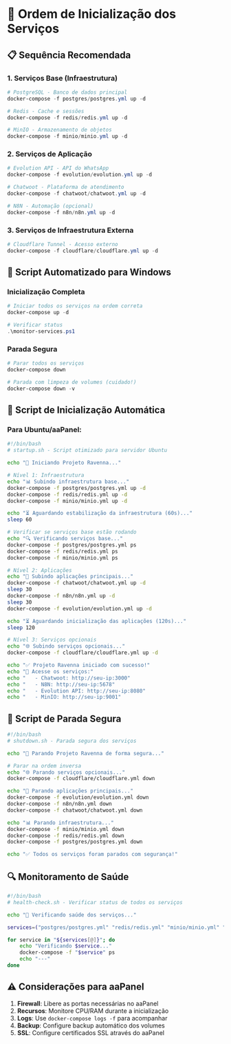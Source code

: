 # 🚀 Ordem de Inicialização dos Serviços

## 📋 Sequência Recomendada

### 1. Serviços Base (Infraestrutura)
```powershell
# PostgreSQL - Banco de dados principal
docker-compose -f postgres/postgres.yml up -d

# Redis - Cache e sessões
docker-compose -f redis/redis.yml up -d

# MinIO - Armazenamento de objetos
docker-compose -f minio/minio.yml up -d
```

### 2. Serviços de Aplicação
```powershell
# Evolution API - API do WhatsApp
docker-compose -f evolution/evolution.yml up -d

# Chatwoot - Plataforma de atendimento
docker-compose -f chatwoot/chatwoot.yml up -d

# N8N - Automação (opcional)
docker-compose -f n8n/n8n.yml up -d
```

### 3. Serviços de Infraestrutura Externa
```powershell
# Cloudflare Tunnel - Acesso externo
docker-compose -f cloudflare/cloudflare.yml up -d
```

## 🔧 Script Automatizado para Windows

### Inicialização Completa
```powershell
# Iniciar todos os serviços na ordem correta
docker-compose up -d

# Verificar status
.\monitor-services.ps1
```

### Parada Segura
```powershell
# Parar todos os serviços
docker-compose down

# Parada com limpeza de volumes (cuidado!)
docker-compose down -v
```

## 🔧 Script de Inicialização Automática

### Para Ubuntu/aaPanel:
```bash
#!/bin/bash
# startup.sh - Script otimizado para servidor Ubuntu

echo "🚀 Iniciando Projeto Ravenna..."

# Nível 1: Infraestrutura
echo "📊 Subindo infraestrutura base..."
docker-compose -f postgres/postgres.yml up -d
docker-compose -f redis/redis.yml up -d
docker-compose -f minio/minio.yml up -d

echo "⏳ Aguardando estabilização da infraestrutura (60s)..."
sleep 60

# Verificar se serviços base estão rodando
echo "🔍 Verificando serviços base..."
docker-compose -f postgres/postgres.yml ps
docker-compose -f redis/redis.yml ps
docker-compose -f minio/minio.yml ps

# Nível 2: Aplicações
echo "🎯 Subindo aplicações principais..."
docker-compose -f chatwoot/chatwoot.yml up -d
sleep 30
docker-compose -f n8n/n8n.yml up -d
sleep 30
docker-compose -f evolution/evolution.yml up -d

echo "⏳ Aguardando inicialização das aplicações (120s)..."
sleep 120

# Nível 3: Serviços opcionais
echo "🌐 Subindo serviços opcionais..."
docker-compose -f cloudflare/cloudflare.yml up -d

echo "✅ Projeto Ravenna iniciado com sucesso!"
echo "🔗 Acesse os serviços:"
echo "   - Chatwoot: http://seu-ip:3000"
echo "   - N8N: http://seu-ip:5678"
echo "   - Evolution API: http://seu-ip:8080"
echo "   - MinIO: http://seu-ip:9001"
```

## 🛑 Script de Parada Segura

```bash
#!/bin/bash
# shutdown.sh - Parada segura dos serviços

echo "🛑 Parando Projeto Ravenna de forma segura..."

# Parar na ordem inversa
echo "🌐 Parando serviços opcionais..."
docker-compose -f cloudflare/cloudflare.yml down

echo "🎯 Parando aplicações principais..."
docker-compose -f evolution/evolution.yml down
docker-compose -f n8n/n8n.yml down
docker-compose -f chatwoot/chatwoot.yml down

echo "📊 Parando infraestrutura..."
docker-compose -f minio/minio.yml down
docker-compose -f redis/redis.yml down
docker-compose -f postgres/postgres.yml down

echo "✅ Todos os serviços foram parados com segurança!"
```

## 🔍 Monitoramento de Saúde

```bash
#!/bin/bash
# health-check.sh - Verificar status de todos os serviços

echo "🏥 Verificando saúde dos serviços..."

services=("postgres/postgres.yml" "redis/redis.yml" "minio/minio.yml" "chatwoot/chatwoot.yml" "n8n/n8n.yml" "evolution/evolution.yml" "cloudflare/cloudflare.yml")

for service in "${services[@]}"; do
    echo "Verificando $service..."
    docker-compose -f "$service" ps
    echo "---"
done
```

## ⚠️ Considerações para aaPanel

1. **Firewall**: Libere as portas necessárias no aaPanel
2. **Recursos**: Monitore CPU/RAM durante a inicialização
3. **Logs**: Use `docker-compose logs -f` para acompanhar
4. **Backup**: Configure backup automático dos volumes
5. **SSL**: Configure certificados SSL através do aaPanel